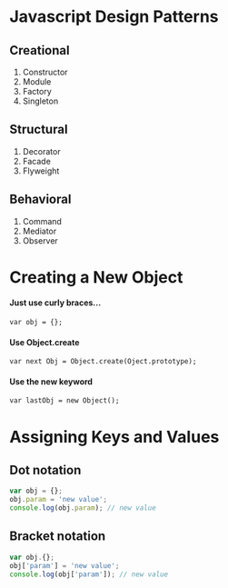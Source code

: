# Javascript Design Patterns

<div class="container">
<div class="row">
<div class="col-md-3">

## Creational
1. Constructor
2. Module
3. Factory
4. Singleton

</div>
<div class="col-md-3">

## Structural
1. Decorator
2. Facade
3. Flyweight

</div>
<div class="col-md-3">

## Behavioral
1. Command
2. Mediator
3. Observer

</div>
</div>
</div>

# Creating a New Object

<div class="container">
<div class="row">
<div class="col-md-3">

#### Just use curly braces...
`var obj = {};`
</div>
<div class="col-md-5">

#### Use Object.create  
`var next Obj = Object.create(Oject.prototype);`
</div>
<div class="col-md-3">

#### Use the new keyword
`var lastObj = new Object();`

</div>
</div>
</div>

# Assigning Keys and Values

<div class="container">
<div class="row">
<div class="col-md-5">

## Dot notation
```Javascript
var obj = {};
obj.param = 'new value';
console.log(obj.param); // new value
```
</div>
<div class="col-md-5">

## Bracket notation
```Javascript
var obj.{};
obj['param'] = 'new value';
console.log(obj['param']); // new value
```

</div>
</div>
</div>

